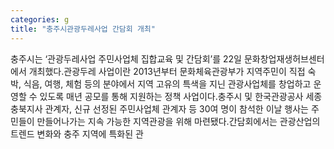 ```yaml
---
categories: g
title: "충주시관광두레사업 간담회 개최"
---
```

충주시는 ‘관광두레사업 주민사업체 집합교육 및 간담회’를 22일 문화창업재생허브센터에서 개최했다.관광두레 사업이란 2013년부터 문화체육관광부가 지역주민이 직접 숙박, 식음, 여행, 체험 등의 분야에서 지역 고유의 특색을 지닌 관광사업체를 창업하고 운영할 수 있도록 매년 공모를 통해 지원하는 정책 사업이다.충주시 및 한국관광공사 세종충북지사 관계자, 신규 선정된 주민사업체 관계자 등 30여 명이 참석한 이날 행사는 주민들이 만들어나가는 지속 가능한 지역관광을 위해 마련됐다.간담회에서는 관광산업의 트렌드 변화와 충주 지역에 특화된 관